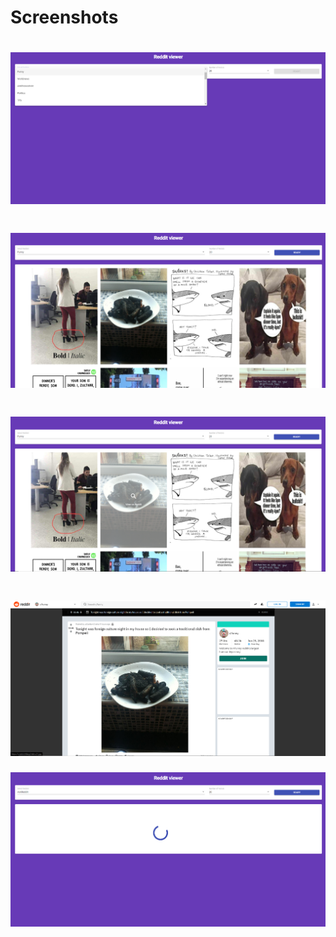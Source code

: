 # Screenshots

![image](https://github.com/oskarrr991/reddit/blob/master/dev/screensh/Screenshot_1.png)
=====
![image](https://github.com/oskarrr991/reddit/blob/master/dev/screensh/Screenshot_2.png)
=====
![image](https://github.com/oskarrr991/reddit/blob/master/dev/screensh/Screenshot_3.png)
=====
![image](https://github.com/oskarrr991/reddit/blob/master/dev/screensh/Screenshot_4.png)
=====
![image](https://github.com/oskarrr991/reddit/blob/master/dev/screensh/Screenshot_5.png)


